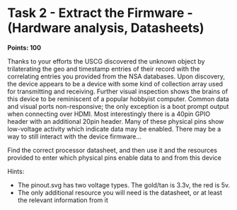 # Task 2 - Extract the Firmware - (Hardware analysis, Datasheets)

**Points: 100**

Thanks to your efforts the USCG discovered the unknown object by trilaterating the geo and timestamp entries of their record with the correlating entries you provided from the NSA databases. Upon discovery, the device appears to be a device with some kind of collection array used for transmitting and receiving. Further visual inspection shows the brains of this device to be reminiscent of a popular hobbyist computer. Common data and visual ports non-responsive; the only exception is a boot prompt output when connecting over HDMI. Most interestingly there is a 40pin GPIO header with an additional 20pin header. Many of these physical pins show low-voltage activity which indicate data may be enabled. There may be a way to still interact with the device firmware...

Find the correct processor datasheet, and then use it and the resources provided to enter which physical pins enable data to and from this device

Hints:

- The pinout.svg has two voltage types. The gold/tan is 3.3v, the red is 5v.
- The only additional resource you will need is the datasheet, or at least the relevant information from it
